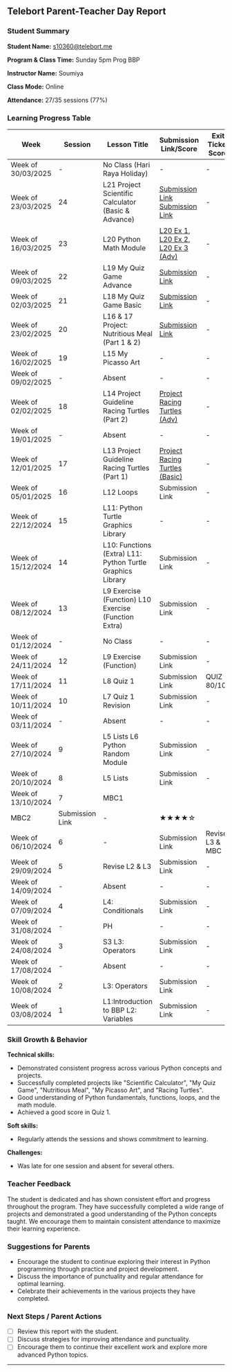 ## Telebort Parent-Teacher Day Report

### Student Summary
**Student Name:** s10360@telebort.me

**Program & Class Time:** Sunday 5pm Prog BBP

**Instructor Name:** Soumiya

**Class Mode:** Online

**Attendance:** 27/35 sessions (77%)


### Learning Progress Table

| Week             | Session | Lesson Title                                                                                                                                                                                           | Submission Link/Score | Exit Ticket Score | Progress Rating |
| --------------- | ------- | ------------------------------------------------------------------------------------------------------------------------------------------------------------------------------------------------------ | ---------------------- | ----------------- | --------------- |
| Week of 30/03/2025 | -       | No Class (Hari Raya Holiday)                                                                                                                                                                       | -                      | -                 | ☆☆☆☆☆         |
| Week of 23/03/2025 | 24      | L21 Project Scientific Calculator (Basic & Advance)                                                                                                                                                  | [Submission Link](https://app.edublocks.org/project/77iGNROQpDRKo1GuCyt2o4rXjP02/yQjZLumDfQAQERHKs7fF) [Submission Link](https://app.edublocks.org/project/77iGNROQpDRKo1GuCyt2o4rXjP02/KITgJr8nBpDVjR31Z0wL)                      | -                 | ★★★★☆         |
| Week of 16/03/2025 | 23      | L20 Python Math Module                                                                                                                                                                   | [L20 Ex 1](https://app.edublocks.org/project/77iGNROQpDRKo1GuCyt2o4rXjP02/U2cWZPS0WQkulbXdrH1w), [L20 Ex 2](https://app.edublocks.org/project/77iGNROQpDRKo1GuCyt2o4rXjP02/kgDxFULoYViYcqz0qNDr), [L20 Ex 3 (Adv)](https://app.edublocks.org/project/77iGNROQpDRKo1GuCyt2o4rXjP02/2FQPpndclzBjKvWFg0C6)                       | -                 | ★★★★☆         |
| Week of 09/03/2025 | 22      | L19 My Quiz Game Advance                                                                                                                                                                           | [Submission Link](https://app.edublocks.org/project/77iGNROQpDRKo1GuCyt2o4rXjP02/DXOoYOWHratnuXQA7dbi)                      | -                 | ★★★★☆         |
| Week of 02/03/2025 | 21      | L18 My Quiz Game Basic                                                                                                                                                                              | [Submission Link ](https://app.edublocks.org/project/77iGNROQpDRKo1GuCyt2o4rXjP02/DXOoYOWHratnuXQA7dbi)                     | -                 | ★★★★☆         |
| Week of 23/02/2025 | 20      | L16 & 17 Project: Nutritious Meal (Part 1 & 2)                                                                                                                                                            | [Submission Link](https://app.edublocks.org/project/77iGNROQpDRKo1GuCyt2o4rXjP02/s8wWOC3Zl0btP1SF2V1w)                      | -                 | ★★★☆☆         |
| Week of 16/02/2025 | 19      | L15 My Picasso Art                                                                                                                                                                                                    | -                      | -                 | ★★★☆☆         |
| Week of 09/02/2025 | -       | Absent                                                                                                                                                                                             | -                      | -                 | ☆☆☆☆☆         |
| Week of 02/02/2025 | 18      | L14 Project Guideline Racing Turtles (Part 2)                                                                                                                                                                    | [Project Racing Turtles (Adv)](https://app.edublocks.org/project/77iGNROQpDRKo1GuCyt2o4rXjP02/suvuE5wGYTOLlFblGiff)                      | -                 | ★★★★☆         |
| Week of 19/01/2025 | -       | Absent                                                                                                                                                                                             | -                      | -                 | ☆☆☆☆☆         |
| Week of 12/01/2025 | 17      | L13 Project Guideline Racing Turtles (Part 1)                                                                                                                                                                     | [Project Racing Turtles (Basic)](https://app.edublocks.org/project/77iGNROQpDRKo1GuCyt2o4rXjP02/k1HzKIeSc0zawHF2KN8T)                      | -                 | ★★★★★         |
| Week of 05/01/2025 | 16      | L12 Loops                                                                                                                                                                                                    | Submission Link        | -                 | ★★★★☆         |
| Week of 22/12/2024 | 15      | L11: Python Turtle Graphics Library     | -                      | -                 | ★★★★☆         |
| Week of 15/12/2024 | 14      | L10: Functions (Extra)    L11: Python Turtle Graphics Library                                                                                                                                                         | Submission Link        | -                 | ★★★★☆         |
| Week of 08/12/2024 | 13      | L9 Exercise (Function)     L10 Exercise (Function Extra)                                                                                                                                                                                                    | Submission Link        | -                 | ★★★★☆         |
| Week of 01/12/2024 | -       | No Class                                                                                                                                                                                             | -                      | -                 | ☆☆☆☆☆         |
| Week of 24/11/2024 | 12      | L9 Exercise (Function)                                                                                                                                                                                                     | Submission Link        | -                 | ★★★★☆         |
| Week of 17/11/2024 | 11      | L8 Quiz 1                                                                                                                                                                                                    | Submission Link        | QUIZ 1: 80/100   | ★★★★☆         |
| Week of 10/11/2024 | 10      | L7 Quiz 1 Revision                                                                                                                                                                                                    | Submission Link        | -                 | ★★★★☆         |
| Week of 03/11/2024 | -       | Absent                                                                                                                                                                                             | -                      | -                 | ☆☆☆☆☆         |
| Week of 27/10/2024 | 9       | L5 Lists     L6 Python Random Module                                                                                                                                                                                                    | Submission Link        | -                 | ★★★★★         |
| Week of 20/10/2024 | 8       | L5 Lists      | Submission Link        | -                 | ★★★★☆         |
| Week of 13/10/2024 | 7       | MBC1
MBC2| Submission Link        | -                 | ★★★★☆         |
| Week of 06/10/2024 | 6       | -                                                                                                                                                                                                    | Submission Link        | Revise L3 & MBC                 | ★★★☆☆         |
| Week of 29/09/2024 | 5       | Revise L2 & L3                                                                                                                                                                                                    | Submission Link        | -                 | ★★★★☆         |
| Week of 14/09/2024 | -       | Absent                                                                                                                                                                                             | -                      | -                 | ☆☆☆☆☆         |
| Week of 07/09/2024 | 4       | L4: Conditionals                                                                                                | Submission Link        | -                 | ★★★★☆         |
| Week of 31/08/2024 | -       | PH                                                                                                                                                                                                   | -                      | -                 | ☆☆☆☆☆         |
| Week of 24/08/2024 | 3       | S3 L3: Operators                                                                                                                                                                                                    | Submission Link        | -                 | ★★★☆☆         |
| Week of 17/08/2024 | -       | Absent                                                                                                                                                                                             | -                      | -                 | ☆☆☆☆☆         |
| Week of 10/08/2024 | 2       | L3: Operators                                                                                                                                                                                                    | Submission Link        | -                 | ★★★☆☆         |
| Week of 03/08/2024 | 1       | L1:Introduction to BBP     L2: Variables   | Submission Link        | -                 | ★★★★☆         |

### Skill Growth & Behavior

**Technical skills:**
* Demonstrated consistent progress across various Python concepts and projects.
* Successfully completed projects like "Scientific Calculator", "My Quiz Game", "Nutritious Meal", "My Picasso Art", and "Racing Turtles".
* Good understanding of Python fundamentals, functions, loops, and the math module.
* Achieved a good score in Quiz 1.

**Soft skills:**
* Regularly attends the sessions and shows commitment to learning.

**Challenges:**
* Was late for one session and absent for several others.

### Teacher Feedback

The student is dedicated and has shown consistent effort and progress throughout the program. They have successfully completed a wide range of projects and demonstrated a good understanding of the Python concepts taught. We encourage them to maintain consistent attendance to maximize their learning experience.

### Suggestions for Parents

* Encourage the student to continue exploring their interest in Python programming through practice and project development.
* Discuss the importance of punctuality and regular attendance for optimal learning.
* Celebrate their achievements in the various projects they have completed.

### Next Steps / Parent Actions

* [ ] Review this report with the student.
* [ ] Discuss strategies for improving attendance and punctuality.
* [ ] Encourage them to continue their excellent work and explore more advanced Python topics.

---
